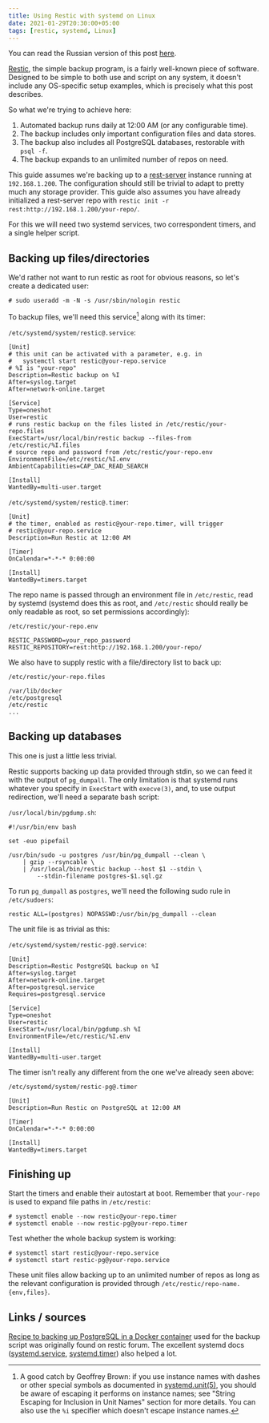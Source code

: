 ```yaml
---
title: Using Restic with systemd on Linux
date: 2021-01-29T20:30:00+05:00
tags: [restic, systemd, Linux]
---
```


You can read the Russian version of this post [here][translation].

[translation]: https://habr.com/ru/post/540096/

[Restic][restic], the simple backup program, is a fairly well-known piece of
software. Designed to be simple to both use and script on any system, it doesn't
include any OS-specific setup examples, which is precisely what this post
describes.

So what we're trying to achieve here:

1. Automated backup runs daily at 12:00 AM (or any configurable time).
2. The backup includes only important configuration files and data stores.
3. The backup also includes all PostgreSQL databases, restorable with `psql -f`.
4. The backup expands to an unlimited number of repos on need.

<!--more-->

This guide assumes we're backing up to a [rest-server][rest-server] instance
running at `192.168.1.200`. The configuration should still be trivial to adapt
to pretty much any storage provider. This guide also assumes you have already
initialized a rest-server repo with
`restic init -r rest:http://192.168.1.200/your-repo/`.

For this we will need two systemd services, two correspondent timers, and a
single helper script.

## Backing up files/directories

We'd rather not want to run restic as root for obvious reasons, so let's create
a dedicated user:

```
# sudo useradd -m -N -s /usr/sbin/nologin restic
```

To backup files, we'll need this service[^1] along with its timer:

`/etc/systemd/system/restic@.service`:

```
[Unit]
# this unit can be activated with a parameter, e.g. in
#   systemctl start restic@your-repo.service
# %I is "your-repo"
Description=Restic backup on %I
After=syslog.target
After=network-online.target

[Service]
Type=oneshot
User=restic
# runs restic backup on the files listed in /etc/restic/your-repo.files
ExecStart=/usr/local/bin/restic backup --files-from /etc/restic/%I.files
# source repo and password from /etc/restic/your-repo.env
EnvironmentFile=/etc/restic/%I.env
AmbientCapabilities=CAP_DAC_READ_SEARCH

[Install]
WantedBy=multi-user.target
```

`/etc/systemd/system/restic@.timer`:

```
[Unit]
# the timer, enabled as restic@your-repo.timer, will trigger
# restic@your-repo.service
Description=Run Restic at 12:00 AM

[Timer]
OnCalendar=*-*-* 0:00:00

[Install]
WantedBy=timers.target
```

The repo name is passed through an environment file in `/etc/restic`, read by
systemd (systemd does this as root, and `/etc/restic` should really be only
readable as root, so set permissions accordingly):

`/etc/restic/your-repo.env`

```
RESTIC_PASSWORD=your_repo_password
RESTIC_REPOSITORY=rest:http://192.168.1.200/your-repo/
```

We also have to supply restic with a file/directory list to back up:

`/etc/restic/your-repo.files`

```
/var/lib/docker
/etc/postgresql
/etc/restic
...
```

## Backing up databases

This one is just a little less trivial.

Restic supports backing up data provided through stdin, so we can feed it with
the output of `pg_dumpall`. The only limitation is that systemd runs whatever
you specify in `ExecStart` with `execve(3)`, and, to use output redirection,
we'll need a separate bash script:

`/usr/local/bin/pgdump.sh`:

```
#!/usr/bin/env bash

set -euo pipefail

/usr/bin/sudo -u postgres /usr/bin/pg_dumpall --clean \
    | gzip --rsyncable \
    | /usr/local/bin/restic backup --host $1 --stdin \
        --stdin-filename postgres-$1.sql.gz
```

To run `pg_dumpall` as `postgres`, we'll need the following sudo rule in
`/etc/sudoers`:

```
restic ALL=(postgres) NOPASSWD:/usr/bin/pg_dumpall --clean
```

The unit file is as trivial as this:

`/etc/systemd/system/restic-pg@.service`:

```
[Unit]
Description=Restic PostgreSQL backup on %I
After=syslog.target
After=network-online.target
After=postgresql.service
Requires=postgresql.service

[Service]
Type=oneshot
User=restic
ExecStart=/usr/local/bin/pgdump.sh %I
EnvironmentFile=/etc/restic/%I.env

[Install]
WantedBy=multi-user.target
```

The timer isn't really any different from the one we've already seen above:

`/etc/systemd/system/restic-pg@.timer`

```
[Unit]
Description=Run Restic on PostgreSQL at 12:00 AM

[Timer]
OnCalendar=*-*-* 0:00:00

[Install]
WantedBy=timers.target
```

## Finishing up

Start the timers and enable their autostart at boot. Remember that `your-repo`
is used to expand file paths in `/etc/restic`:

```
# systemctl enable --now restic@your-repo.timer
# systemctl enable --now restic-pg@your-repo.timer
```

Test whether the whole backup system is working:

```
# systemctl start restic@your-repo.service
# systemctl start restic-pg@your-repo.service
```

These unit files allow backing up to an unlimited number of repos as long as the
relevant configuration is provided through `/etc/restic/repo-name.{env,files}`.

## Links / sources

[Recipe to backing up PostgreSQL in a Docker container][link1] used for the
backup script was originally found on restic forum.  The excellent systemd docs
([systemd.service][systemd.service], [systemd.timer][systemd.timer]) also helped
a lot.

[restic]: https://restic.net
[rest-server]: https://github.com/restic/rest-server
[link1]: https://forum.restic.net/t/recipe-to-snapshot-postgres-container/1707
[systemd.service]: https://www.freedesktop.org/software/systemd/man/systemd.service.html
[systemd.timer]: https://www.freedesktop.org/software/systemd/man/systemd.timer.html

[^1]: A good catch by Geoffrey Brown: if you use instance names with dashes or other special symbols as documented in [systemd.unit(5)][systemd.unit], you should be aware of escaping it performs on instance names; see "String Escaping for Inclusion in Unit Names" section for more details. You can also use the `%i` specifier which doesn't escape instance names.

[systemd.unit]: https://www.freedesktop.org/software/systemd/man/systemd.unit.html
